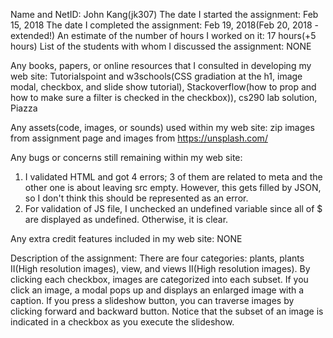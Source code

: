 Name and NetID: John Kang(jk307)
The date I started the assignment: Feb 15, 2018
The date I completed the assignment: Feb 19, 2018(Feb 20, 2018 - extended!)
An estimate of the number of hours I worked on it: 17 hours(+5 hours)
List of the students with whom I discussed the assignment: NONE

Any books, papers, or online resources that I consulted in developing my web site: 
Tutorialspoint and w3schools(CSS gradiation at the h1, image modal, checkbox, and slide show tutorial), 
Stackoverflow(how to prop and how to make sure a filter is checked in the checkbox)), cs290 lab solution, Piazza

Any assets(code, images, or sounds) used within my web site: 
zip images from assignment page and images from https://unsplash.com/

Any bugs or concerns still remaining within my web site: 
1. I validated HTML and got 4 errors; 3 of them are related to meta and
    the other one is about leaving src empty. However, this gets filled by JSON, so I don't think this should be represented as an error.
2. For validation of JS file, I unchecked an undefined variable since
    all of $ are displayed as undefined. Otherwise, it is clear.
    

Any extra credit features included in my web site: NONE

Description of the assignment: 
There are four categories: plants, plants II(High resolution images), view, and views II(High resolution images).
By clicking each checkbox, images are categorized into each subset. If you click an image, a modal pops up and
displays an enlarged image with a caption. If you press a slideshow button, you can traverse images by clicking
forward and backward button. Notice that the subset of an image is indicated in a checkbox as you execute the
slideshow.